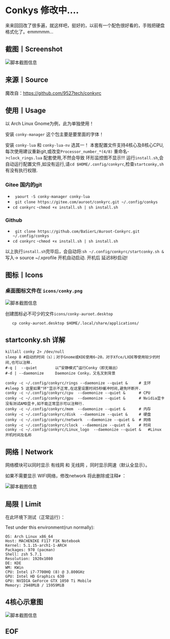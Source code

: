# Conkys  修改中....
来来回回改了很多遍，就这样吧，挺好的，以前有一个配色很好看的，手贱把硬盘格式化了。emmmmm...
## 截图丨Screenshot
![脚本截图信息](https://gitee.com/auroot/conkyrc/raw/master/conkyrc/icons/desktop.png)

## 来源丨Source
魔改自：https://github.com/9527tech/conkyrc
## 使用丨Usage
以 Arch Linux Gnome为例，此为单独使用！

安装 ```conky-manager``` 这个包主要是要里面的字体！

安装 ```conky-lua``` 和 ```conky-lua-nv``` 选其一！
本套配置文件支持4核心及8核心CPU,每次使用建议重新git,或改变```Processor_number_*(4/8)``` 重命名->```clock_rings.lua```
配套使用,不然会导致 环形监控图不显示!!!
运行`install.sh`,会自动运行配置文件,如没有运行,请```cd $HOME/.config/conkyrc```,检查```startconky,sh```有没有执行权限.
### Gitee 国内的git
- ``` yaourt -S conky-manager conky-lua```
- ``` git clone https://gitee.com/auroot/conkyrc.git ~/.config/conkys```
- ```cd conkyrc```
-```chmod +x install.sh | sh install.sh```
### Github
- ``` git clone https://github.com/BaSierL/Auroot-Conkyrc.git ~/.config/conkys```
- ```cd conkyrc```
-```chmod +x install.sh | sh install.sh```

以上执行```install.sh```完毕后，会自动将:```sh ~/.config/conkyrc/startconky.sh &``` 写入-> source ~/.xprofile 开机自动启动.
开机后 延迟8秒启动!


## 图标丨Icons
### 桌面图标文件在 ```icons/conky.png```

![脚本截图信息](https://gitee.com/auroot/conkyrc/raw/master/conkyrc/icons/conky.png)

创建图标必不可少的文件```icons/conky-auroot.desktop```
```cd ./conkyrc/icons
   cp conky-auroot.desktop $HOME/.local/share/applications/
```
## startconky.sh 详解
```shell
killall conky 2> /dev/null 
sleep 8 #启动的时间（s）；对于Gnome或KDE使用6~20，对于Xfce/LXDE等使用较少的时间,也可以注释.
#-q |  --quiet        以“安静模式”运行Conky（即无输出）
#-d | --daemonize     Daemonize Conky，又名叉到背景

conky -c ~/.config/conkyrc/rings --daemonize --quiet &     # 主环
#sleep 5 这里如果"环"显示不正常,在这里设置时间5秒缓冲时间,避免环断开.
conky -c ~/.config/conkyrc/cpu  --daemonize --quiet &      # CPU
conky -c ~/.config/conkyrc/gpu  --daemonize --quiet &      # Nvidia显卡  没有测试AMD显卡,如不能正常显示可以注释行.
conky -c ~/.config/conkyrc/mem  --daemonize --quiet &      # 内存
conky -c ~/.config/conkyrc/disk  --daemonize --quiet &     # 硬盘
conky -c ~/.config/conkyrc/network  --daemonize --quiet &  # 网络
conky -c ~/.config/conkyrc/clock  --daemonize --quiet &    # 时间
conky -c ~/.config/conkyrc/Linux_logo  --daemonize --quiet &   #Linux开机时间及名称
```
## 网络丨Network 

网络模块可以同时显示 有线网 和 无线网 ，同时显示网速（默认全显示）。

如果不需要显示 WIFI网络，修改network 将此删除或注释```#``` ：

![脚本截图信息](https://images.gitee.com/uploads/images/2020/0219/223112_1ce5a0a2_5700645.png)

## 局限丨Limit

在此环境下测试（正常运行）：

Test under this environment(run normally):

```shell
OS: Arch Linux x86_64
Host: MACHENIKE F117 F1K Notebook
Kernel: 5.1.15-arch1-1-ARCH
Packages: 970 (pacman)
Shell: zsh 5.7.1 
Resolution: 1920x1080
DE: KDE 
WM: KWin
CPU: Intel i7-7700HQ (8) @ 3.800GHz
GPU: Intel HD Graphics 630 
GPU: NVIDIA GeForce GTX 1050 Ti Mobile
Memory: 2948MiB / 15959MiB
```
## 4核心示意图
![脚本截图信息](https://gitee.com/auroot/conkyrc/raw/master/conkyrc/icons/desktop2.png)

## EOF


